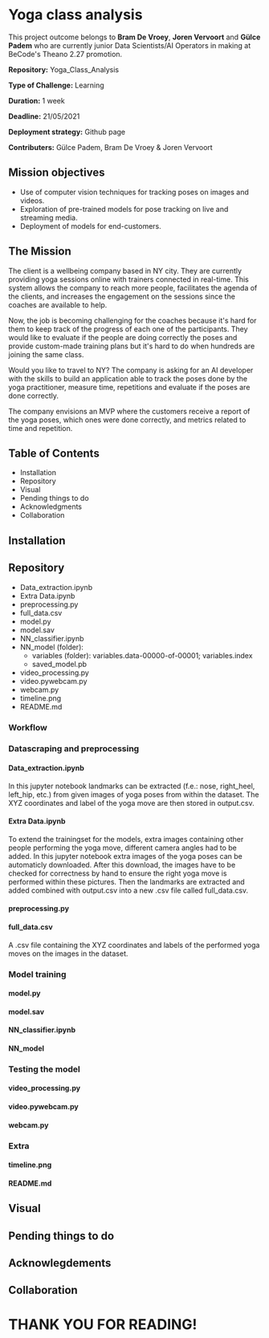 # Yoga class analysis

This project outcome belongs to **Bram De Vroey**, **Joren Vervoort** and **Gülce Padem** who are currently junior Data Scientists/AI Operators in making at BeCode's Theano 2.27 promotion.

**Repository:** Yoga_Class_Analysis

**Type of Challenge:** Learning

**Duration:** 1 week

**Deadline:** 21/05/2021

**Deployment strategy:** Github page

**Contributers:** Gülce Padem, Bram De Vroey & Joren Vervoort

## Mission objectives

- Use of computer vision techniques for tracking poses on images and videos.
- Exploration of pre-trained models for pose tracking on live and streaming media.
- Deployment of models for end-customers.

## The Mission

The client is a wellbeing company based in NY city. They are currently providing yoga sessions online with trainers connected in real-time. This system allows the company to reach more people, facilitates the agenda of the clients, and increases the engagement on the sessions since the coaches are available to help.

Now, the job is becoming challenging for the coaches because it's hard for them to keep track of the progress of each one of the participants. They would like to evaluate if the people are doing correctly the poses and provide custom-made training plans but it's hard to do when hundreds are joining the same class.

Would you like to travel to NY? The company is asking for an AI developer with the skills to build an application able to track the poses done by the yoga practitioner, measure time, repetitions and evaluate if the poses are done correctly.

The company envisions an MVP where the customers receive a report of the yoga poses, which ones were done correctly, and metrics related to time and repetition. 

## Table of Contents

- Installation
- Repository
- Visual
- Pending things to do
- Acknowledgments
- Collaboration

## Installation

## Repository

- Data_extraction.ipynb
- Extra Data.ipynb
- preprocessing.py
- full_data.csv
- model.py
- model.sav
- NN_classifier.ipynb
- NN_model (folder):
    - variables (folder): variables.data-00000-of-00001; variables.index
    - saved_model.pb
- video_processing.py
- video.pywebcam.py
- webcam.py
- timeline.png
- README.md


### Workflow

### Datascraping and preprocessing

#### Data_extraction.ipynb

In this jupyter notebook landmarks can be extracted (f.e.: nose, right_heel, left_hip, etc.) from given images of yoga poses from within the dataset. The XYZ coordinates and label of the yoga move are then stored in output.csv.

#### Extra Data.ipynb

To extend the trainingset for the models, extra images containing other people performing the yoga move, different camera angles had to be added. In this jupyter notebook extra images of the yoga poses can be automaticly downloaded. After this download, the images have to be checked for correctness by hand to ensure the right yoga move is performed within these pictures. Then the landmarks are extracted and added combined with output.csv into a new .csv file called full_data.csv.

#### preprocessing.py

#### full_data.csv

A .csv file containing the XYZ coordinates and labels of the performed yoga moves on the images in the dataset. 

### Model training

#### model.py
#### model.sav
#### NN_classifier.ipynb
#### NN_model

### Testing the model

#### video_processing.py
#### video.pywebcam.py
#### webcam.py

### Extra

#### timeline.png
#### README.md

## Visual



## Pending things to do

## Acknowlegdements

## Collaboration



# THANK YOU FOR READING!


